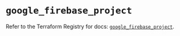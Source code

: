 # `google_firebase_project`

Refer to the Terraform Registry for docs: [`google_firebase_project`](https://registry.terraform.io/providers/hashicorp/google-beta/5.23.0/docs/resources/google_firebase_project).
